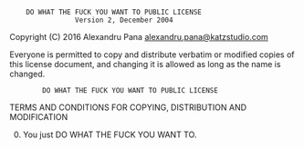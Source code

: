         DO WHAT THE FUCK YOU WANT TO PUBLIC LICENSE 
                    Version 2, December 2004 

 Copyright (C) 2016 Alexandru Pana <alexandru.pana@katzstudio.com> 

 Everyone is permitted to copy and distribute verbatim or modified 
 copies of this license document, and changing it is allowed as long 
 as the name is changed. 

            DO WHAT THE FUCK YOU WANT TO PUBLIC LICENSE 
   TERMS AND CONDITIONS FOR COPYING, DISTRIBUTION AND MODIFICATION 

  0. You just DO WHAT THE FUCK YOU WANT TO.